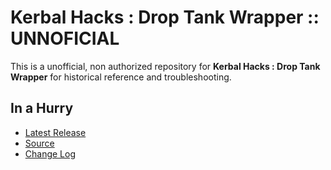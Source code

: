 # Kerbal Hacks : Drop Tank Wrapper :: UNNOFICIAL

This is a unofficial, non authorized repository for **Kerbal Hacks : Drop Tank Wrapper** for historical reference and troubleshooting.


## In a Hurry

* [Latest Release](https://github.com/net-lisias-ksph/KerbalHacks-DropTankWrapper/releases)
* [Source](https://github.com/net-lisias-ksph/KerbalHacks-DropTankWrapper)
* [Change Log](./CHANGE_LOG.md)
